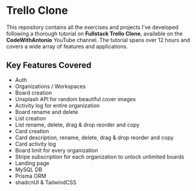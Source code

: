 # Trello Clone

This repository contains all the exercises and projects I've developed following a thorough tutorial on **Fullstack Trello Clone**, available on the **CodeWithAntonio** YouTube channel. The tutorial spans over 12 hours and covers a wide array of features and applications.

## Key Features Covered

- Auth
- Organizations / Workspaces
- Board creation
- Unsplash API for random beautiful cover images
- Activity log for entire organization
- Board rename and delete
- List creation
- List rename, delete, drag & drop reorder and copy
- Card creation
- Card description, rename, delete, drag & drop reorder and copy
- Card activity log
- Board limit for every organization
- Stripe subscription for each organization to unlock unlimited boards
- Landing page
- MySQL DB
- Prisma ORM
- shadcnUI & TailwindCSS
